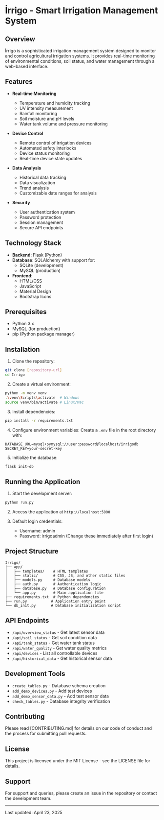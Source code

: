 # İrrigo - Smart Irrigation Management System

## Overview
İrrigo is a sophisticated irrigation management system designed to monitor and control agricultural irrigation systems. It provides real-time monitoring of environmental conditions, soil status, and water management through a web-based interface.

## Features
- **Real-time Monitoring**
  - Temperature and humidity tracking
  - UV intensity measurement
  - Rainfall monitoring
  - Soil moisture and pH levels
  - Water tank volume and pressure monitoring

- **Device Control**
  - Remote control of irrigation devices
  - Automated safety interlocks
  - Device status monitoring
  - Real-time device state updates

- **Data Analysis**
  - Historical data tracking
  - Data visualization
  - Trend analysis
  - Customizable date ranges for analysis

- **Security**
  - User authentication system
  - Password protection
  - Session management
  - Secure API endpoints

## Technology Stack
- **Backend**: Flask (Python)
- **Database**: SQLAlchemy with support for:
  - SQLite (development)
  - MySQL (production)
- **Frontend**: 
  - HTML/CSS
  - JavaScript
  - Material Design
  - Bootstrap Icons

## Prerequisites
- Python 3.x
- MySQL (for production)
- pip (Python package manager)

## Installation

1. Clone the repository:
```bash
git clone [repository-url]
cd Irrigo
```

2. Create a virtual environment:
```bash
python -m venv venv
.\venv\Scripts\activate  # Windows
source venv/bin/activate # Linux/Mac
```

3. Install dependencies:
```bash
pip install -r requirements.txt
```

4. Configure environment variables:
Create a `.env` file in the root directory with:
```
DATABASE_URL=mysql+pymysql://user:password@localhost/irrigodb
SECRET_KEY=your-secret-key
```

5. Initialize the database:
```bash
flask init-db
```

## Running the Application

1. Start the development server:
```bash
python run.py
```

2. Access the application at `http://localhost:5000`

3. Default login credentials:
   - Username: admin
   - Password: irrigoadmin
   (Change these immediately after first login)

## Project Structure
```
Irrigo/
├── app/
│   ├── templates/    # HTML templates
│   ├── static/       # CSS, JS, and other static files
│   ├── models.py     # Database models
│   ├── auth.py       # Authentication logic
│   ├── database.py   # Database configuration
│   └── app.py        # Main application file
├── requirements.txt  # Python dependencies
├── run.py           # Application entry point
└── db_init.py       # Database initialization script
```

## API Endpoints

- `/api/overview_status` - Get latest sensor data
- `/api/soil_status` - Get soil condition data
- `/api/tank_status` - Get water tank status
- `/api/water_quality` - Get water quality metrics
- `/api/devices` - List all controllable devices
- `/api/historical_data` - Get historical sensor data

## Development Tools

- `create_tables.py` - Database schema creation
- `add_demo_devices.py` - Add test devices
- `add_demo_sensor_data.py` - Add test sensor data
- `check_tables.py` - Database integrity verification

## Contributing
Please read [CONTRIBUTING.md] for details on our code of conduct and the process for submitting pull requests.

## License
This project is licensed under the MIT License - see the LICENSE file for details.

## Support
For support and queries, please create an issue in the repository or contact the development team.

---
Last updated: April 23, 2025
